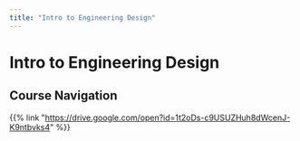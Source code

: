 ```yaml
---
title: "Intro to Engineering Design"
---
```


# Intro to Engineering Design

## Course Navigation

{{% link "https://drive.google.com/open?id=1t2oDs-c9USUZHuh8dWcenJ-K9ntbvks4" %}}
<!--stackedit_data:
eyJoaXN0b3J5IjpbMTc3NjUyMzE2OF19
-->